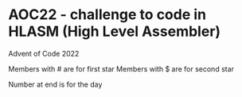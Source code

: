 # AOC22 - challenge to code in HLASM (High Level Assembler)
Advent of Code 2022

Members with # are for first star
Members with $ are for second star

Number at end is for the day
